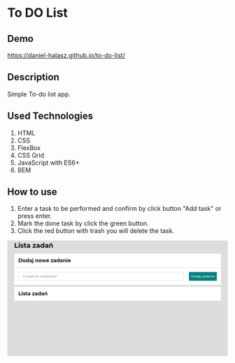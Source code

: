 # To DO List

## Demo 
https://daniel-halasz.github.io/to-do-list/

## Description
Simple To-do list app. 



## Used Technologies 
1. HTML
2. CSS
3. FlexBox
4. CSS Grid
5. JavaScript with ES6+
6. BEM

## How to use
1. Enter a task to be performed and confirm by click button "Add task" or press enter.
2. Mark the done task by click the green button.
3. Click the red button with trash you will delete the task.

![Gif to how to use](images/how_to_use.gif)


